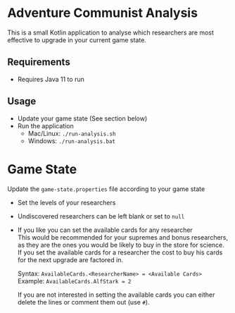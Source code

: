 # Adventure Communist Analysis

This is a small Kotlin application to analyse which researchers are most
effective to upgrade in your current game state.

## Requirements
* Requires Java 11 to run

## Usage

* Update your game state (See section below)
* Run the application
    * Mac/Linux: `./run-analysis.sh`
    * Windows: `./run-analysis.bat`

# Game State
Update the `game-state.properties` file according to your game state
* Set the levels of your researchers
* Undiscovered researchers can be left blank or set to `null`
* If you like you can set the available cards for any researcher  
This would be recommended for your supremes and bonus researchers,
as they are the ones you would be likely to buy in the store for 
science. If you set the available cards for a researcher the cost
to buy his cards for the next upgrade are factored in.

  Syntax: `AvailableCards.<ResearcherName> = <Available Cards>`  
  Example: `AvailableCards.AlfStark = 2`

  If you are not interested in setting the available cards you can
  either delete the lines or comment them out (use `#`).

